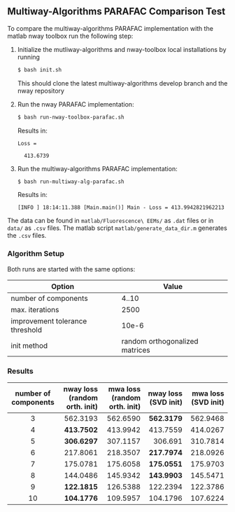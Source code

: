 ## Multiway-Algorithms PARAFAC Comparison Test

To compare the multiway-algorithms PARAFAC implementation with the matlab nway toolbox run the following step:

1. Initialize the mutliway-algorithms and nway-toolbox local installations by running
    ```bash
    $ bash init.sh
    ```
    This should clone the latest multiway-algorithms develop branch and the nway repository
    
2. Run the nway PARAFAC implementation:
    ```bash
    $ bash run-nway-toolbox-parafac.sh
    ```
    Results in:
    ``` 
    Loss =
    
      413.6739
    ```
    
3. Run the multiway-algorithms PARAFAC implementation:
    ```bash
    $ bash run-multiway-alg-parafac.sh
    ```
    Results in:
    ``` 
    [INFO ] 18:14:11.388 [Main.main()] Main - Loss = 413.9942821962213
    ```
    

The data can be found in `matlab/Fluorescence\ EEMs/` as `.dat` files or in `data/` as `.csv` files. The matlab script `matlab/generate_data_dir.m` generates the `.csv` files.

### Algorithm Setup
Both runs are started with the same options:

Option | Value
--- | ---
number of components | 4..10
max. iterations | 2500
improvement tolerance threshold | 10e-6
init method | random orthogonalized matrices

### Results
number of components | nway loss (random orth. init)| mwa loss (random orth. init) | nway loss (SVD init)| mwa loss (SVD init)
:---: | ---: | ---: | ---: | ---: 
 3 | 562.3193 | 562.6590  | **562.3179** | 562.9468
 4 | **413.7502** | 413.9942 | 413.7559 | 414.0267
 5 | **306.6297**  | 307.1157 | 306.691  | 310.7814
 6 | 217.8061| 218.3507 | **217.7974**| 218.0926
 7 | 175.0781 | 175.6058 | **175.0551** | 175.9703
 8 | 144.0486 | 145.9342 | **143.9903** | 145.5471
 9 | **122.1815** | 126.5388 | 122.2394 | 122.3786
 10 | **104.1776** | 109.5957 | 104.1796 | 107.6224
